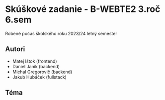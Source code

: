 # Skúškové zadanie - B-WEBTE2 3.roč 6.sem
Robené počas školského roku 2023/24 letný semester
## Autori
- Matej Ištok (frontend)
- Daniel Janík (backend)
- Michal Gregorovič (backend)
- Jakub Hubáček (fullstack)
## Téma

